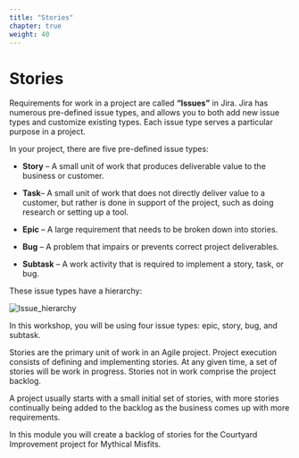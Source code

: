 ```yaml
---
title: "Stories"
chapter: true
weight: 40
---
```

# Stories

Requirements for work in a project are called **“Issues”** in Jira.  Jira has numerous pre-defined issue types, and allows you to both add new issue types and customize existing types.  Each issue type serves a particular purpose in a project.  

In your project, there are five pre-defined issue types:  

- **Story** – A small unit of work that produces deliverable value to the business or customer.

- **Task**– A small unit of work that does not directly deliver value to a customer, but rather is done in support of the project, such as doing research or setting up a tool.

- **Epic** – A large requirement that needs to be broken down into stories.

- **Bug** – A problem that impairs or prevents correct project deliverables.

- **Subtask** – A work activity that is required to implement a story, task, or bug.  

These issue types have a hierarchy:  

![Issue_hierarchy](/images/40_Epics_Stories_And_Tasks/Issue_hierarchy.png)

In this workshop, you will be using four issue types: epic, story, bug, and subtask.  

Stories are the primary unit of work in an Agile project.  Project execution consists of defining and implementing stories.  At any given time, a set of stories will be work in progress.  Stories not in work comprise the project backlog.

A project usually starts with a small initial set of stories, with more stories continually being added to the backlog as the business comes up with more requirements.

In this module you will create a backlog of stories for the Courtyard Improvement project for Mythical Misfits.
